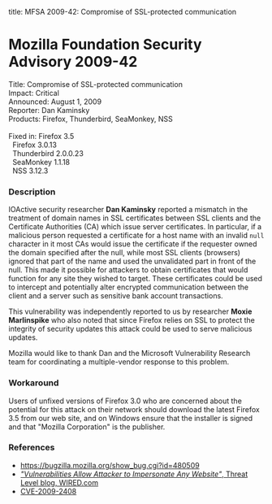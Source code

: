 title: MFSA 2009-42: Compromise of SSL-protected communication

<h1>Mozilla Foundation Security Advisory 2009-42</h1>

<p>
<span class="label">Title:</span>      Compromise of SSL-protected communication<br/>
<span class="label">Impact:</span>     Critical<br/>
<span class="label">Announced:</span>  August 1, 2009<br/>
<span class="label">Reporter:</span>   Dan Kaminsky<br/>
<span class="label">Products:</span>   Firefox, Thunderbird, SeaMonkey, NSS<br/>
<br/>
<span class="label">Fixed in:</span>   Firefox 3.5<br/>
<span class="label">&#160;</span>      Firefox 3.0.13<br/>
<span class="label">&#160;</span>      Thunderbird 2.0.0.23<br/>
<span class="label">&#160;</span>      SeaMonkey 1.1.18<br/>
<span class="label">&#160;</span>      NSS 3.12.3<br/>
</p>


<h3>Description</h3>

<p>IOActive security researcher <strong>Dan Kaminsky</strong> reported a
mismatch in the treatment of domain names in SSL certificates between SSL
clients and the Certificate Authorities (CA) which issue server certificates.
In particular, if a malicious person requested a certificate for a host name
with an invalid <code>null</code> character in it most CAs would issue the
certificate if the requester owned the domain specified after the null, while
most SSL clients (browsers) ignored that part of the name and used the
unvalidated part in front of the null. This made it possible for attackers to
obtain certificates that would function for any site they wished to target.
These certificates could be used to intercept and potentially alter encrypted
communication between the client and a server such as sensitive bank
account transactions.</p>

<p>This vulnerability was independently reported to us by researcher
<strong>Moxie Marlinspike</strong> who also noted that since Firefox
relies on SSL to protect the integrity of security updates this attack
could be used to serve malicious updates. </p>

<p>Mozilla would like to thank Dan and the Microsoft Vulnerability
Research team for coordinating a multiple-vendor response to this problem.</p>

<h3>Workaround</h3>
<p>Users of unfixed versions of Firefox 3.0 who are concerned about the
potential for this attack on their network should download the latest
Firefox 3.5 from our web site, and on Windows ensure that the installer is
signed and that "Mozilla Corporation" is the publisher.</p>

<h3>References</h3>

<ul>
  <li><a href="https://bugzilla.mozilla.org/show_bug.cgi?id=480509">
    https://bugzilla.mozilla.org/show_bug.cgi?id=480509</a></li>
  <li><a class="ex-ref" href="http://www.wired.com/threatlevel/2009/07/kaminsky/">
    <i>"Vulnerabilities Allow Attacker to Impersonate Any Website"</i>, Threat Level blog, WIRED.com</a></li>
  <li><a class="ex-ref" href="http://cve.mitre.org/cgi-bin/cvename.cgi?name=CVE-2009-2408">CVE-2009-2408</a></li>

</ul>



